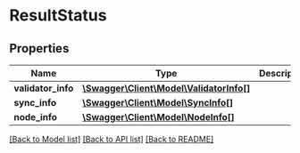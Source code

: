 # ResultStatus

## Properties
Name | Type | Description | Notes
------------ | ------------- | ------------- | -------------
**validator_info** | [**\Swagger\Client\Model\ValidatorInfo[]**](ValidatorInfo.md) |  | [optional] 
**sync_info** | [**\Swagger\Client\Model\SyncInfo[]**](SyncInfo.md) |  | [optional] 
**node_info** | [**\Swagger\Client\Model\NodeInfo[]**](NodeInfo.md) |  | [optional] 

[[Back to Model list]](../../README.md#documentation-for-models) [[Back to API list]](../../README.md#documentation-for-api-endpoints) [[Back to README]](../../README.md)

